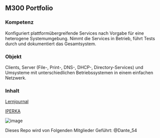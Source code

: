 ## M300 Portfolio

### Kompetenz
Konfiguriert plattformübergreifende Services nach Vorgabe für eine heterogene Systemumgebung. Nimmt die Services in Betrieb, führt Tests durch und dokumentiert das Gesamtsystem.

### Objekt
Clients, Server (File-, Print-, DNS-, DHCP-, Directory-Services) und Umsysteme mit unterschiedlichen Betriebssystemen in einem einfachen Netzwerk.

### Inhalt 
[Lernjournal](M300/dokumentation/lernjournal.md)

[IPERKA](M300/dokumentation/iperka.md)

![image](https://github.com/user-attachments/assets/a587f400-82ed-4bfd-8055-acb152757de3)

Dieses Repo wird von Folgenden Mitglieder Geführt:
@Dante_54


